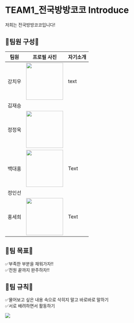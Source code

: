# TEAM1_전국방방코코 Introduce
저희는 전국방방코코입니다!

## 👤팀원 구성👤

| 팀원   | 프로필 사진| 자기소개 |
| ------ | ------ | ----------- |
| 강치우 | <img width="120" height="120" border:0px src="https://github.com/APP-iOS3rd/TEAM1_CodingEveryWhere/assets/54401641/18124bce-d159-4a4d-8ee2-65366eb53f0d"/>|  text         |
| 김재승 |        |             |
| 정정욱 | <img width="120" height="120" border:0px src="https://github.com/APP-iOS3rd/TEAM1_CodingEveryWhere/assets/54401641/18124bce-d159-4a4d-8ee2-65366eb53f0d"/>|             |
| 백대홍 | <img width="120" height="120" border:0px src="https://github.com/APP-iOS3rd/TEAM1_CodingEveryWhere/assets/75058050/b1e90fe5-defa-4521-985e-53fe607178fd"/>| Text        |
| 정인선 |        |             |
| 홍세희 | <img width="120" height="120" border:0px src="https://github.com/APP-iOS3rd/TEAM1_CodingEveryWhere/assets/103061387/b21a81ed-1c44-46bc-b9b4-93ca1e629067"/>| Text        |

## 🎯팀 목표🎯
✅부족한 부분을 채워가자!!  
✅전원 끝까지 완주하자!!  
## 📖팀 규칙📖
✅물어보고 싶은 내용 속으로 삭히지 말고 바로바로 말하기  
✅서로 배려하면서 활동하기  


<img border:0px src="https://github.com/APP-iOS3rd/TEAM1_CodingEveryWhere/assets/54401641/65d479fa-3d69-46b9-a5a9-1d55ed0048d6"/>

